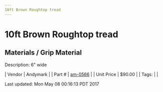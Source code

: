 ```yaml
---
10ft Brown Roughtop tread
---
```

# 10ft Brown Roughtop tread
## Materials / Grip Material
Description: 	6" wide 

| Vendor | Andymark | 
| Part # | [am-0566](http://www.andymark.com/product-p/am-0566.htm) | 
| Unit Price | $90.00 | 
| Tags: |  | 

Last updated: Mon May 08 00:16:13 PDT 2017